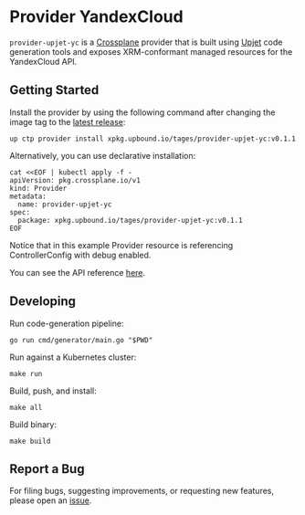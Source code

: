 # Provider YandexCloud

`provider-upjet-yc` is a [Crossplane](https://crossplane.io/) provider that
is built using [Upjet](https://github.com/crossplane/upjet) code
generation tools and exposes XRM-conformant managed resources for the
YandexCloud API.

## Getting Started

Install the provider by using the following command after changing the image tag
to the [latest release](https://marketplace.upbound.io/providers/tages/provider-upjet-yc):
```
up ctp provider install xpkg.upbound.io/tages/provider-upjet-yc:v0.1.1
```

Alternatively, you can use declarative installation:
```
cat <<EOF | kubectl apply -f -
apiVersion: pkg.crossplane.io/v1
kind: Provider
metadata:
  name: provider-upjet-yc
spec:
  package: xpkg.upbound.io/tages/provider-upjet-yc:v0.1.1
EOF
```

Notice that in this example Provider resource is referencing ControllerConfig with debug enabled.

You can see the API reference [here](https://doc.crds.dev/github.com/tagesjump/provider-upjet-yc).

## Developing

Run code-generation pipeline:
```console
go run cmd/generator/main.go "$PWD"
```

Run against a Kubernetes cluster:

```console
make run
```

Build, push, and install:

```console
make all
```

Build binary:

```console
make build
```

## Report a Bug

For filing bugs, suggesting improvements, or requesting new features, please
open an [issue](https://github.com/tagesjump/provider-upjet-yc/issues).
